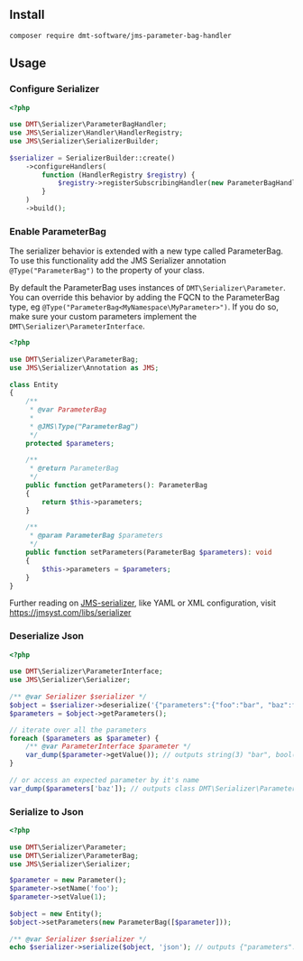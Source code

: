## Install
`composer require dmt-software/jms-parameter-bag-handler`

## Usage
### Configure Serializer

```php
<?php
 
use DMT\Serializer\ParameterBagHandler;
use JMS\Serializer\Handler\HandlerRegistry;
use JMS\Serializer\SerializerBuilder;
 
$serializer = SerializerBuilder::create()
    ->configureHandlers(
        function (HandlerRegistry $registry) {
            $registry->registerSubscribingHandler(new ParameterBagHandler());
        }
    )
    ->build();
```

### Enable ParameterBag

The serializer behavior is extended with a new type called ParameterBag.
To use this functionality add the JMS Serializer annotation ```@Type("ParameterBag")``` to the property of your class.
 
By default the ParameterBag uses instances of ```DMT\Serializer\Parameter```. You can override this behavior by adding 
the FQCN to the ParameterBag type, eg ```@Type("ParameterBag<MyNamespace\MyParameter>")```. If you do so, make sure your
custom parameters implement the ```DMT\Serializer\ParameterInterface```.

```php
<?php
 
use DMT\Serializer\ParameterBag;
use JMS\Serializer\Annotation as JMS;
 
class Entity
{
    /**
     * @var ParameterBag
     *
     * @JMS\Type("ParameterBag")
     */
    protected $parameters;
 
    /**
     * @return ParameterBag
     */
    public function getParameters(): ParameterBag
    {
        return $this->parameters;
    }
 
    /**
     * @param ParameterBag $parameters
     */
    public function setParameters(ParameterBag $parameters): void
    {
        $this->parameters = $parameters;
    }
}
```

Further reading on [JMS-serializer](https://jmsyst.com/libs/serializer), like YAML or XML configuration, visit 
https://jmsyst.com/libs/serializer

### Deserialize Json

```php
<?php
 
use DMT\Serializer\ParameterInterface;
use JMS\Serializer\Serializer;
 
/** @var Serializer $serializer */ 
$object = $serializer->deserialize('{"parameters":{"foo":"bar", "baz":false}}', Entity::class, 'json');
$parameters = $object->getParameters();

// iterate over all the parameters 
foreach ($parameters as $parameter) {
    /** @var ParameterInterface $parameter */
    var_dump($parameter->getValue()); // outputs string(3) "bar", bool(false) 
}
 
// or access an expected parameter by it's name
var_dump($parameters['baz']); // outputs class DMT\Serializer\Parameter#61 (2) { ... }
```

### Serialize to Json

```php
<?php 
 
use DMT\Serializer\Parameter;
use DMT\Serializer\ParameterBag;
use JMS\Serializer\Serializer;

$parameter = new Parameter();
$parameter->setName('foo');
$parameter->setValue(1);
 
$object = new Entity();
$object->setParameters(new ParameterBag([$parameter]));
 
/** @var Serializer $serializer */ 
echo $serializer->serialize($object, 'json'); // outputs {"parameters":{"foo":1}}
```